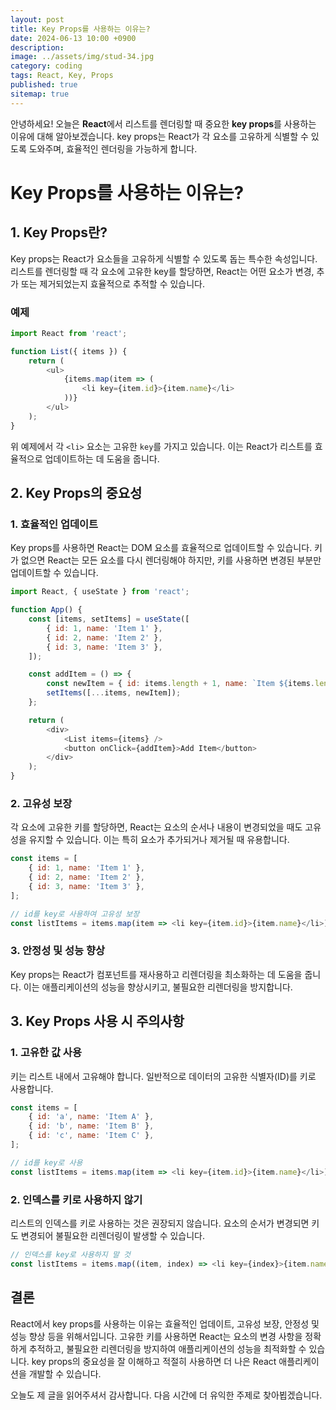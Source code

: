 ```yaml
---
layout: post
title: Key Props를 사용하는 이유는?
date: 2024-06-13 10:00 +0900
description: 
image: ../assets/img/stud-34.jpg
category: coding
tags: React, Key, Props
published: true
sitemap: true
---
```


안녕하세요! 오늘은 **React**에서 리스트를 렌더링할 때 중요한 **key props**를 사용하는 이유에 대해 알아보겠습니다. key props는 React가 각 요소를 고유하게 식별할 수 있도록 도와주며, 효율적인 렌더링을 가능하게 합니다.

# Key Props를 사용하는 이유는?

## 1. Key Props란?

Key props는 React가 요소들을 고유하게 식별할 수 있도록 돕는 특수한 속성입니다. 리스트를 렌더링할 때 각 요소에 고유한 key를 할당하면, React는 어떤 요소가 변경, 추가 또는 제거되었는지 효율적으로 추적할 수 있습니다.

### 예제

```javascript
import React from 'react';

function List({ items }) {
    return (
        <ul>
            {items.map(item => (
                <li key={item.id}>{item.name}</li>
            ))}
        </ul>
    );
}
```

위 예제에서 각 `<li>` 요소는 고유한 `key`를 가지고 있습니다. 이는 React가 리스트를 효율적으로 업데이트하는 데 도움을 줍니다.

## 2. Key Props의 중요성

### 1. 효율적인 업데이트

Key props를 사용하면 React는 DOM 요소를 효율적으로 업데이트할 수 있습니다. 키가 없으면 React는 모든 요소를 다시 렌더링해야 하지만, 키를 사용하면 변경된 부분만 업데이트할 수 있습니다.

```javascript
import React, { useState } from 'react';

function App() {
    const [items, setItems] = useState([
        { id: 1, name: 'Item 1' },
        { id: 2, name: 'Item 2' },
        { id: 3, name: 'Item 3' },
    ]);

    const addItem = () => {
        const newItem = { id: items.length + 1, name: `Item ${items.length + 1}` };
        setItems([...items, newItem]);
    };

    return (
        <div>
            <List items={items} />
            <button onClick={addItem}>Add Item</button>
        </div>
    );
}
```

### 2. 고유성 보장

각 요소에 고유한 키를 할당하면, React는 요소의 순서나 내용이 변경되었을 때도 고유성을 유지할 수 있습니다. 이는 특히 요소가 추가되거나 제거될 때 유용합니다.

```javascript
const items = [
    { id: 1, name: 'Item 1' },
    { id: 2, name: 'Item 2' },
    { id: 3, name: 'Item 3' },
];

// id를 key로 사용하여 고유성 보장
const listItems = items.map(item => <li key={item.id}>{item.name}</li>);
```

### 3. 안정성 및 성능 향상

Key props는 React가 컴포넌트를 재사용하고 리렌더링을 최소화하는 데 도움을 줍니다. 이는 애플리케이션의 성능을 향상시키고, 불필요한 리렌더링을 방지합니다.

## 3. Key Props 사용 시 주의사항

### 1. 고유한 값 사용

키는 리스트 내에서 고유해야 합니다. 일반적으로 데이터의 고유한 식별자(ID)를 키로 사용합니다.

```javascript
const items = [
    { id: 'a', name: 'Item A' },
    { id: 'b', name: 'Item B' },
    { id: 'c', name: 'Item C' },
];

// id를 key로 사용
const listItems = items.map(item => <li key={item.id}>{item.name}</li>);
```

### 2. 인덱스를 키로 사용하지 않기

리스트의 인덱스를 키로 사용하는 것은 권장되지 않습니다. 요소의 순서가 변경되면 키도 변경되어 불필요한 리렌더링이 발생할 수 있습니다.

```javascript
// 인덱스를 key로 사용하지 말 것
const listItems = items.map((item, index) => <li key={index}>{item.name}</li>);
```

## 결론

React에서 key props를 사용하는 이유는 효율적인 업데이트, 고유성 보장, 안정성 및 성능 향상 등을 위해서입니다. 고유한 키를 사용하면 React는 요소의 변경 사항을 정확하게 추적하고, 불필요한 리렌더링을 방지하여 애플리케이션의 성능을 최적화할 수 있습니다. key props의 중요성을 잘 이해하고 적절히 사용하면 더 나은 React 애플리케이션을 개발할 수 있습니다.

오늘도 제 글을 읽어주셔서 감사합니다. 다음 시간에 더 유익한 주제로 찾아뵙겠습니다.

